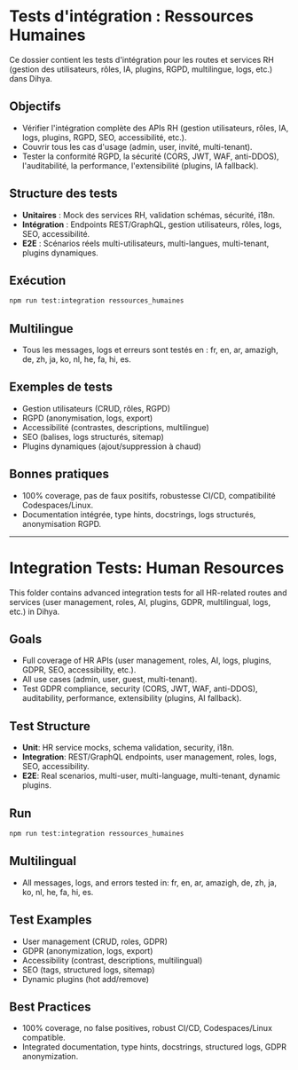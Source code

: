 # Tests d'intégration : Ressources Humaines

Ce dossier contient les tests d'intégration pour les routes et services RH (gestion des utilisateurs, rôles, IA, plugins, RGPD, multilingue, logs, etc.) dans Dihya.

## Objectifs
- Vérifier l'intégration complète des APIs RH (gestion utilisateurs, rôles, IA, logs, plugins, RGPD, SEO, accessibilité, etc.).
- Couvrir tous les cas d'usage (admin, user, invité, multi-tenant).
- Tester la conformité RGPD, la sécurité (CORS, JWT, WAF, anti-DDOS), l'auditabilité, la performance, l'extensibilité (plugins, IA fallback).

## Structure des tests
- **Unitaires** : Mock des services RH, validation schémas, sécurité, i18n.
- **Intégration** : Endpoints REST/GraphQL, gestion utilisateurs, rôles, logs, SEO, accessibilité.
- **E2E** : Scénarios réels multi-utilisateurs, multi-langues, multi-tenant, plugins dynamiques.

## Exécution
```bash
npm run test:integration ressources_humaines
```

## Multilingue
- Tous les messages, logs et erreurs sont testés en : fr, en, ar, amazigh, de, zh, ja, ko, nl, he, fa, hi, es.

## Exemples de tests
- Gestion utilisateurs (CRUD, rôles, RGPD)
- RGPD (anonymisation, logs, export)
- Accessibilité (contrastes, descriptions, multilingue)
- SEO (balises, logs structurés, sitemap)
- Plugins dynamiques (ajout/suppression à chaud)

## Bonnes pratiques
- 100% coverage, pas de faux positifs, robustesse CI/CD, compatibilité Codespaces/Linux.
- Documentation intégrée, type hints, docstrings, logs structurés, anonymisation RGPD.

---

# Integration Tests: Human Resources

This folder contains advanced integration tests for all HR-related routes and services (user management, roles, AI, plugins, GDPR, multilingual, logs, etc.) in Dihya.

## Goals
- Full coverage of HR APIs (user management, roles, AI, logs, plugins, GDPR, SEO, accessibility, etc.).
- All use cases (admin, user, guest, multi-tenant).
- Test GDPR compliance, security (CORS, JWT, WAF, anti-DDOS), auditability, performance, extensibility (plugins, AI fallback).

## Test Structure
- **Unit**: HR service mocks, schema validation, security, i18n.
- **Integration**: REST/GraphQL endpoints, user management, roles, logs, SEO, accessibility.
- **E2E**: Real scenarios, multi-user, multi-language, multi-tenant, dynamic plugins.

## Run
```bash
npm run test:integration ressources_humaines
```

## Multilingual
- All messages, logs, and errors tested in: fr, en, ar, amazigh, de, zh, ja, ko, nl, he, fa, hi, es.

## Test Examples
- User management (CRUD, roles, GDPR)
- GDPR (anonymization, logs, export)
- Accessibility (contrast, descriptions, multilingual)
- SEO (tags, structured logs, sitemap)
- Dynamic plugins (hot add/remove)

## Best Practices
- 100% coverage, no false positives, robust CI/CD, Codespaces/Linux compatible.
- Integrated documentation, type hints, docstrings, structured logs, GDPR anonymization.
